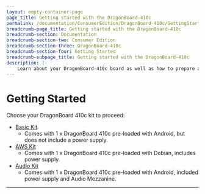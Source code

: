 ```yaml
---
layout: empty-container-page
page_title: Getting started with the DragonBoard-410c
permalink: /documentation/ConsumerEdition/DragonBoard-410c/GettingStarted/
breadcrumb-page_title: Getting started with the DragonBoard-410c
breadcrumb-section: Documentation
breadcrumb-section-two: Consumer Edition
breadcrumb-section-three: DragonBoard-410c
breadcrumb-section-four: Getting Started
breadcrumb-subpage_title: Getting started with the DragonBoard-410c
description: |-
    Learn about your DragonBoard-410c board as well as how to prepare and set up for basic use.
---
```

# Getting Started

Choose your DragonBoard 410c kit to proceed:

- [Basic Kit](BasicKit/)
   - Comes with 1 x DragonBoard 410c pre-loaded with Android, but does not include a power supply.
- [AWS Kit](AWSKit/)
   - Comes with 1 x DragonBoard 410c pre-loaded with Debian, includes power supply.
- [Audio Kit](AudioKit/)
   - Comes with 1 x DragonBoard 410c pre-loaded with Android, included power supply and Audio Mezzanine.

***
